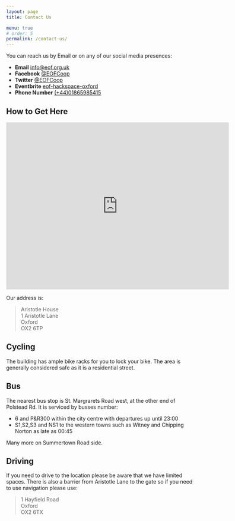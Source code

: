 ```yaml
---
layout: page
title: Contact Us

menu: true
# order: 5
permalink: /contact-us/
---
```


You can reach us by Email or on any of our social media presences:

* **Email** [info@eof.org.uk](mailto:info@eof.org.uk)
* **Facebook** [@EOFCoop](https://facebook.com/EOFCoop)
* **Twitter**  [@EOFCoop](https://twitter.com/@EOFCoop)
* **Eventbrite**  [eof-hackspace-oxford](https://www.eventbrite.co.uk/o/eof-hackspace-oxford-35612272033)
* **Phone Number** [(+44)01865985415](tel:+441865985415)

## How to Get Here
<iframe src="https://www.google.com/maps/embed?pb=!1m18!1m12!1m3!1d2469.0829365002064!2d-1.2712141852114374!3d51.76809097345794!2m3!1f0!2f0!3f0!3m2!1i1024!2i768!4f13.1!3m3!1m2!1s0x4876c56e46d7c509%3A0xb9b3be532dc6730c!2sEOF%20Hackspace!5e0!3m2!1sen!2suk!4v1695819728517!5m2!1sen!2suk" width="600" height="450" style="border:0;" allowfullscreen="" loading="lazy" referrerpolicy="no-referrer-when-downgrade"></iframe>

Our address is:
> Aristotle House<br/>
> 1 Aristotle Lane<br/>
> Oxford<br/>
> OX2 6TP

## Cycling

The building has ample bike racks for you to lock your bike. The area is generally considered safe as it is a residential street.

## Bus

The nearest bus stop is St. Margrarets Road west, at the other end of Polstead Rd.
It is serviced by busses number:
-  6 and P&R300 within the city centre with departures up until 23:00
-  S1,S2,S3 and NS1 to the western towns such as Witney and Chipping Norton as late as 00:45

Many more on Summertown Road side.

## Driving

If you need to drive to the location please be aware that we have limited spaces. There is also a barrier from Aristotle Lane to the gate so if you need to use navigation please use:

> 1 Hayfield Road<br/>
> Oxford<br/>
> OX2 6TX
